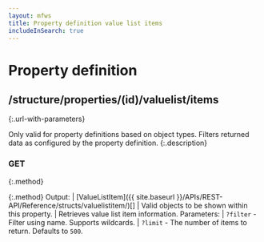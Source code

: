 ```yaml
---
layout: mfws
title: Property definition value list items
includeInSearch: true
---
```


# Property definition

## /structure/properties/(id)/valuelist/items
{:.url-with-parameters}

Only valid for property definitions based on object types.  Filters returned data as configured by the property definition.
{:.description}

### GET
{:.method}

{:.method}
Output: | [ValueListItem]({{ site.baseurl }}/APIs/REST-API/Reference/structs/valuelistitem/)[]
| Valid objects to be shown within this property.
| Retrieves value list item information. 
Parameters:  | `?filter` - Filter using name. Supports wildcards.
| `?limit` - The number of items to return.  Defaults to `500`.
